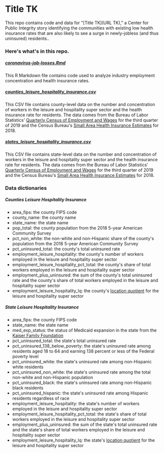 # Title TK
This repo contains code and data for "[Title TK](URL TK)," a Center for Public Integrity story identifying the communities with existing low health insurance rates that are also likely to see a surge in newly-jobless (and thus uninsured) residents..

### Here's what's in this repo.

##### [coronavirus-job-losses.Rmd](coronavirus-job-losses.Rmd)
This R Markdown file contains code used to analyze industry employment concentration and health insurance rates.

##### [counties_leisure_hospitality_insurance.csv](data/exported/counties_leisure_hospitality_insurance.csv)
This CSV file contains county-level data on the number and concentration of workers in the leisure and hospitality super sector and the health insurance rate for residents. The data comes from the Bureau of Labor Statistics' [Quarterly Census of Employment and Wages](https://data.bls.gov/cew/apps/data_views/data_views.htm#tab=Tables) for the third quarter of 2019 and the Census Bureau's [Small Area Health Insurance Estimates](https://www.census.gov/data/datasets/time-series/demo/sahie/estimates-acs.html) for 2018.

##### [states_leisure_hospitality_insurance.csv](data/exported/counties_leisure_hospitality_insurance.csv)
This CSV file contains state-level data on the number and concentration of workers in the leisure and hospitality super sector and the health insurance rate for residents. The data comes from the Bureau of Labor Statistics' [Quarterly Census of Employment and Wages](https://data.bls.gov/cew/apps/data_views/data_views.htm#tab=Tables) for the third quarter of 2019 and the Census Bureau's [Small Area Health Insurance Estimates](https://www.census.gov/data/datasets/time-series/demo/sahie/estimates-acs.html) for 2018.

### Data dictionaries

##### Counties Leisure Hospitality Insurance
* area_fips: the county FIPS code
* county_name: the county name
* state_name: the state name
* pop_total: the county population from the 2018 5-year American Community Survey
* pct_non_white: the non-white and non-Hispanic share of the county's population from the 2018 5-year American Community Survey
* pct_uninsured_total: the county's total uninsured rate
* employment_leisure_hospitality: the county's number of workers employed in the leisure and hospitality super sector
* employment_leisure_hospitality_pct_total: the county's share of total workers employed in the leisure and hospitality super sector
* employment_plus_uninsured: the sum of the county's total uninsured rate and the county's share of total workers employed in the leisure and hospitality super sector
* employment_leisure_hospitality_lq: the county's [location quotient](https://www.bls.gov/cew/about-data/location-quotients-explained.htm) for the leisure and hospitality super sector

##### State Leisure Hospitality Insurance
* area_fips: the county FIPS code
* state_name: the state name
* med_exp_status: the status of Medicaid expansion in the state from the [Kaiser Family Foundation](https://www.kff.org/health-reform/state-indicator/state-activity-around-expanding-medicaid-under-the-affordable-care-act/?currentTimeframe=0&sortModel=%7B%22colId%22:%22Location%22,%22sort%22:%22asc%22%7D)
* pct_uninsured_total: the state's total uninsured rate
* pct_uninsured_138_below_poverty: the state's uninsured rate among residents aged 18 to 64 and earning 138 percent or less of the Federal poverty level
* pct_uninsured_white: the state's uninsured rate among non-Hispanic white residents
* pct_uninsured_non_white: the state's uninsured rate among the total non-white and non-Hispanic population
* pct_uninsured_black: the state's uninsured rate among non-Hispanic black residents
* pct_uninsured_hispanic: the state's uninsured rate among Hispanic residents regardless of race
* employment_leisure_hospitality: the state's number of workers employed in the leisure and hospitality super sector
* employment_leisure_hospitality_pct_total: the state's share of total workers employed in the leisure and hospitality super sector
* employment_plus_uninsured: the sum of the state's total uninsured rate and the state's share of total workers employed in the leisure and hospitality super sector
* employment_leisure_hospitality_lq: the state's [location quotient](https://www.bls.gov/cew/about-data/location-quotients-explained.htm) for the leisure and hospitality super sector
